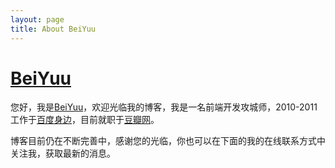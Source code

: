 ```yaml
---
layout: page
title: About BeiYuu
---
```

# [BeiYuu][]

您好，我是[BeiYuu][]，欢迎光临我的博客，我是一名前端开发攻城师，2010-2011工作于<a href="http://s.baidu.com" class="external" target="_blank">百度身边</a>，目前就职于<a href="http://douban.com" class="external" target="_blank">豆瓣网</a>。

博客目前仍在不断完善中，感谢您的光临，你也可以在下面的我的在线联系方式中关注我，获取最新的消息。

<script type="text/javascript" src="http://www.douban.com/service/badge/beiyuu/?show=collection&amp;select=random&amp;n=12&amp;columns=6&amp;picsize=medium&amp;hidelogo=yes&amp;hideself=yes&amp;cat=movie|book" ></script>


[BeiYuu]: http://beiyuu.com "BeiYuu"
